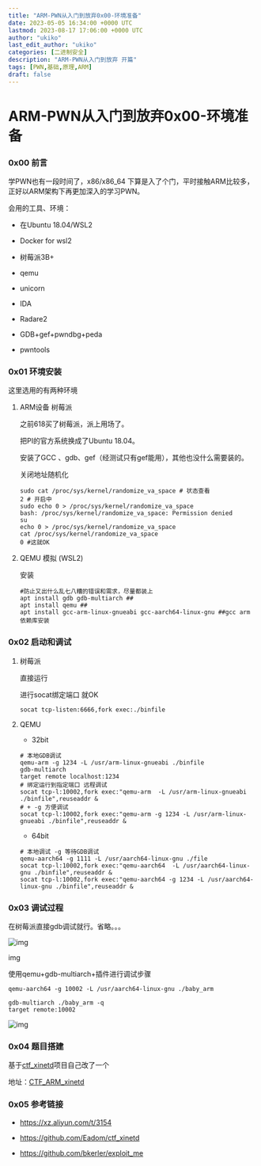 ```yaml
---
title: "ARM-PWN从入门到放弃0x00-环境准备"
date: 2023-05-05 16:34:00 +0000 UTC
lastmod: 2023-08-17 17:06:00 +0000 UTC
author: "ukiko"
last_edit_author: "ukiko"
categories: [二进制安全]
description: "ARM-PWN从入门到放弃 开篇"
tags: [PWN,基础,原理,ARM]
draft: false
---
```


# ARM-PWN从入门到放弃0x00-环境准备

### 0x00 前言

学PWN也有一段时间了，x86/x86_64 下算是入了个门，平时接触ARM比较多，正好以ARM架构下再更加深入的学习PWN。

会用的工具、环境：

- 在Ubuntu 18.04/WSL2

- Docker for wsl2

- 树莓派3B+

- qemu

- unicorn

- IDA

- Radare2

- GDB+gef+pwndbg+peda

- pwntools

### 0x01 环境安装

这里选用的有两种环境

1. ARM设备 树莓派

	之前618买了树莓派，派上用场了。

	把PI的官方系统换成了Ubuntu 18.04。

	安装了GCC 、gdb、gef（经测试只有gef能用），其他也没什么需要装的。

	关闭地址随机化

	```shell
	sudo cat /proc/sys/kernel/randomize_va_space # 状态查看
	2 # 开启中
	sudo echo 0 > /proc/sys/kernel/randomize_va_space 
	bash: /proc/sys/kernel/randomize_va_space: Permission denied
	su
	echo 0 > /proc/sys/kernel/randomize_va_space
	cat /proc/sys/kernel/randomize_va_space
	0 #这就OK
	```



1. QEMU 模拟 (WSL2)

	安装

	```shell
	#防止又出什么乱七八糟的错误和需求，尽量都装上
	apt install gdb gdb-multiarch ##
	apt install qemu ##
	apt install gcc-arm-linux-gnueabi gcc-aarch64-linux-gnu ##gcc arm 依赖库安装
	```



### 0x02 启动和调试

1. 树莓派

	直接运行

	进行socat绑定端口 就OK

	```shell
	socat tcp-listen:6666,fork exec:./binfile
	```



1. QEMU

	- 32bit

	```shell
	# 本地GDB调试
	qemu-arm -g 1234 -L /usr/arm-linux-gnueabi ./binfile
	gdb-multiarch
	target remote localhost:1234
	# 绑定运行到指定端口 远程调试
	socat tcp-l:10002,fork exec:"qemu-arm  -L /usr/arm-linux-gnueabi ./binfile",reuseaddr &
	# + -g 方便调试  
	socat tcp-l:10002,fork exec:"qemu-arm -g 1234 -L /usr/arm-linux-gnueabi ./binfile",reuseaddr &
	```

	- 64bit

	```shell
	# 本地调试 -g 等待GDB调试
	qemu-aarch64 -g 1111 -L /usr/aarch64-linux-gnu ./file
	socat tcp-l:10002,fork exec:"qemu-aarch64  -L /usr/aarch64-linux-gnu ./binfile",reuseaddr &
	socat tcp-l:10002,fork exec:"qemu-aarch64 -g 1234 -L /usr/aarch64-linux-gnu ./binfile",reuseaddr &
	```



### 0x03 调试过程

在树莓派直接gdb调试就行。省略。。。

![img](https://my-md-1253484710.file.myqcloud.com/20190804221031.png)

img

使用qemu+gdb-multiarch+插件进行调试步骤

`qemu-aarch64 -g 10002 -L /usr/aarch64-linux-gnu ./baby_arm`

```shell
gdb-multiarch ./baby_arm -q
target remote:10002
```

![img](https://my-md-1253484710.file.myqcloud.com/20190804225625.png)

### 0x04 题目搭建

基于[ctf_xinetd](https://github.com/Eadom/ctf_xinetd)项目自己改了一个

地址：[CTF_ARM_xinetd](https://github.com/Vorblock/CTF_arm_xinetd)

### 0x05 参考链接

- https://xz.aliyun.com/t/3154

- https://github.com/Eadom/ctf_xinetd

- https://github.com/bkerler/exploit_me

